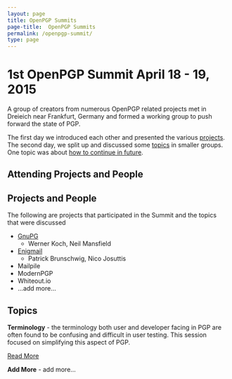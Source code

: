 ```yaml
---
layout: page
title: OpenPGP Summits
page-title:  OpenPGP Summits
permalink: /openpgp-summit/
type: page
---
```


# 1st OpenPGP Summit April 18 - 19, 2015

A group of creators from numerous OpenPGP related projects met in Dreieich near Frankfurt, Germany
and formed a working group to push forward the state of PGP.

The first day we introduced each other and presented the various [projects](#projects-and-people).
The second day, we split up and discussed some [topics](#topics) in smaller groups.
One topic was about [how to continue in future](./future.md).
       

## Attending Projects and People



## Projects and People

The following are projects that participated in the Summit and the topics that were discussed

- [GnuPG](https://www.gnupg.org/)
  - Werner Koch, Neil Mansfield
- [Enigmail](https://enigmail.net/home/index.php)
  - Patrick Brunschwig, Nico Josuttis  
- Mailpile
- ModernPGP
- Whiteout.io
- ...add more...


## Topics

**Terminology** - the terminology both user and developer facing in PGP are often found to be confusing and difficult in user testing. This session focused on simplifying this aspect of PGP.

[Read More](https://github.com/ModernPGP/terminology)

**Add More** - add more...
